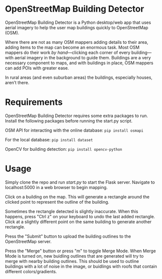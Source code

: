 # OpenStreetMap Building Detector

OpenStreetMap Building Detector is a Python desktop/web app that uses aerial imagery to help the user map buildings quickly to OpenStreetMap (OSM).

Where there are not as many OSM mappers adding details to their area, adding items to the map can become an enormous task. Most OSM mappers do their work _by hand_—clicking each corner of every building—with aerial imagery in the background to guide them. Buildings are a very necessary component to maps, and with buildings in place, OSM mappers can add POIs with greater ease.

In rural areas (and even suburban areas) the buildings, especially houses, aren’t there.

# Requirements
OpenStreetMap Building Detector requires some extra packages to run. Install the following packages before running the start.py script.

OSM API for interacting with the online database:
```pip install osmapi```

For the local database:
```pip install dataset```

OpenCV for building detection:
```pip install opencv-python```

# Usage
Simply clone the repo and run _start.py_ to start the Flask server. Navigate to localhost:5000 in a web browser to begin mapping.

Click on a building on the map. This will generate a rectangle around the clicked point to represent the outline of the building.

Sometimes the rectangle detected is slightly inaccurate. When this happens, press "Ctrl z" on your keyboard to undo the last added rectangle. Click at a slightly different point on the same building to generate another rectangle.

Press the "Submit" button to upload the building outlines to the OpenStreetMap server.

Press the "Merge" button or press "m" to toggle Merge Mode. When Merge Mode is turned on, new buidling outlines that are generated will try to merge with nearby building outlines. This should be used to outline buildings with a lot of noise in the image, or buidlings with roofs that contain different colors/gradients.
